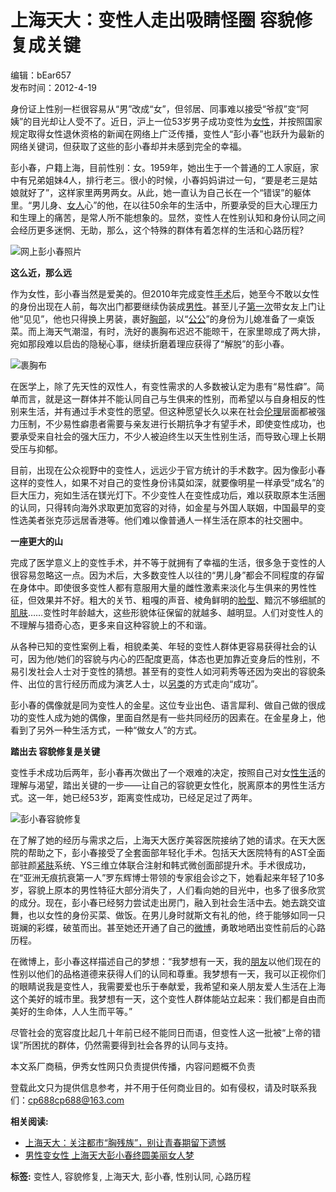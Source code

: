 # 上海天大：变性人走出吸睛怪圈 容貌修复成关键

编辑：bEar657  
发布时间：2012-4-19  

身份证上性别一栏很容易从“男”改成“女”，但邻居、同事难以接受“爷叔”变“阿姨”的目光却让人受不了。近日，沪上一位53岁男子成功变性为[女性](https://emotion.yxlady.com/elist/592)，并按照国家规定取得女性退休资格的新闻在网络上广泛传播，变性人“彭小春”也跃升为最新的网络关键词，但获取了这些的彭小春却并未感到完全的幸福。

彭小春，户籍上海，目前性别：女。1959年，她出生于一个普通的工人家庭，家中有兄弟姐妹4人，排行老三。很小的时候，小春妈妈讲过一句，“要是老三是姑娘就好了”，这样家里两男两女。从此，她一直认为自己长在一个“错误”的躯体里。“男儿身、[女人](https://emotion.yxlady.com/elist/118)心”的他，在以往50余年的生活中，所要承受的巨大心理压力和生理上的痛苦，是常人所不能想象的。显然，变性人在性别认知和身份认同之间会经历更多迷惘、无助，那么，这个特殊的群体有着怎样的生活和心路历程?

![网上彭小春照片](https://img3.yxlady.com/mr/UploadFiles_9207/20120419/2012041914260295.jpg)

**这么近，那么远**

作为女性，彭小春当然是爱美的。但2010年完成变性[手术](https://ent.yxlady.com/ylist/248)后，她至今不敢以女性的身份出现在人前，每次出门都要继续伪装成[男性](https://emotion.yxlady.com/elist/13195)。甚至儿子[第一次](https://ent.yxlady.com/ylist/6713)带女友上门让他“见见”，他也只得换上男装，裹好[胸部](https://fitness.yxlady.com/flist/1380)，以“[公公](https://emotion.yxlady.com/elist/36160)”的身份为儿媳准备了一桌饭菜。而上海天气潮湿，有时，洗好的裹胸布迟迟不能晾干，在家里晾成了两大排，宛如那段难以启齿的隐秘心事，继续折磨着理应获得了“解脱”的彭小春。

![裹胸布](https://img3.yxlady.com/mr/UploadFiles_9207/20120419/2012041914260237.jpg)

在医学上，除了先天性的双性人，有变性需求的人多数被认定为患有“易性癖”。简单而言，就是这一群体并不能认同自己与生俱来的性别，而希望以与自身相反的性别来生活，并有通过手术变性的愿望。但这种愿望长久以来在社会[伦理](https://emotion.yxlady.com/elist/11797)层面都被强力压制，不少易性癖患者需要与亲友进行长期抗争才有望手术，即使变性成功，也要承受来自社会的强大压力，不少人被迫终生以天生性别生活，而导致心理上长期受压与抑郁。

目前，出现在公众视野中的变性人，远远少于官方统计的手术数字。因为像彭小春这样的变性人，如果不对自己的变性身份讳莫如深，就要像明星一样承受“成名”的巨大压力，宛如生活在镁光灯下。不少变性人在变性成功后，难以获取原本生活圈的认同，只得转向海外求取更加宽容的对待，如金星与外国人联姻，中国最早的变性选美者张克莎远居香港等。他们难以像普通人一样生活在原本的社交圈中。

**一座更大的山**

完成了医学意义上的变性手术，并不等于就拥有了幸福的生活，很多急于变性的人很容易忽略这一点。因为术后，大多数变性人以往的“男儿身”都会不同程度的存留在身体中。即使很多变性人都有意服用大量的雌性激素来淡化与生俱来的男性性征，但效果并不好。粗大的关节、粗嘎的声音、棱角鲜明的[脸型](https://beauty.yxlady.com/mlist/1230)、黯沉不够细腻的[肌肤](https://beauty.yxlady.com/mlist/99)……变性时年龄越大，这些形貌体征保留的就越多、越明显。人们对变性人的不理解与猎奇心态，更多来自这种容貌上的不和谐。

从各种已知的变性案例上看，相貌柔美、年轻的变性人群体更容易获得社会的认可，因为他/她们的容貌与内心的匹配度更高，体态也更加靠近变身后的性别，不易引发社会人士对于变性的猜想。甚至有的变性人如河莉秀等还因为突出的容貌条件、出位的言行经历而成为演艺人士，以[另类](https://dress.yxlady.com/dlist/52244)的方式走向“成功”。

彭小春的偶像就是同为变性人的金星。这位专业出色、语言犀利、做自己做的很成功的变性人成为她的偶像，里面自然是有一些共同经历的因素在。在金星身上，他看到了另外一种生活方式，一种“做女人”的方式。

**踏出去 容貌修复是关键**

变性手术成功后两年，彭小春再次做出了一个艰难的决定，按照自己对女[性生活](https://emotion.yxlady.com/elist/5246)的理解与渴望，踏出关键的一步——让自己的容貌更女性化，脱离原本的男性生活方式。这一年，她已经53岁，距离变性成功，已经足足过了两年。

![彭小春容貌修复](https://img3.yxlady.com/mr/UploadFiles_9207/20120419/2012041914260203.jpg)

在了解了她的经历与需求之后，上海天大医疗美容医院接纳了她的请求。在天大医院的帮助之下，彭小春接受了全套面部年轻化手术。包括天大医院特有的AST全面部驻颜[紧肤](https://beauty.yxlady.com/mlist/1381)系统、YS三维立体联合注射和韩式微创面部提升术。手术很成功，在“亚洲无痕抗衰第一人”罗东辉博士带领的专家组会诊之下，她看起来年轻了10多岁，容貌上原本的男性特征大部分消失了，人们看向她的目光中，也多了很多欣赏的成分。现在，彭小春已经努力尝试走出房门，融入到社会生活中去。她去跳交谊舞，也以女性的身份买菜、做饭。在男儿身时就斯文有礼的他，终于能够如同一只斑斓的彩蝶，破茧而出。甚至她还开通了自己的[微博](https://ent.yxlady.com/ylist/9868)，勇敢地晒出变性前后的心路历程。

在微博上，彭小春这样描述自己的梦想：“我梦想有一天，我的[朋友](https://emotion.yxlady.com/elist/4809)以他们现在的性别以他们的品格道德来获得人们的认同和尊重。我梦想有一天，我可以正视你们的眼睛说我是变性人，我需要爱也乐于奉献爱，我希望和亲人朋友爱人生活在上海这个美好的城市里。我梦想有一天，这个变性人群体能站立起来：我们都是自由而美好的生命体，人人生而平等。”

尽管社会的宽容度比起几十年前已经不能同日而语，但变性人这一批被“上帝的错误”所困扰的群体，仍然需要得到社会各界的认同与支持。

本文系厂商稿，伊秀女性网只负责提供传播，内容问题概不负责

登载此文只为提供信息参考，并不用于任何商业目的。如有侵权，请及时联系我们：cp688cp688@163.com

**相关阅读:**

- [上海天大：关注都市“胸残族”，别让青春期留下遗憾](https://beauty.yxlady.com/201204/351150.shtml "上海天大：关注都市“胸残族”，别让青春期留下遗憾")
- [男性变女性 上海天大彭小春终圆美丽女人梦](https://beauty.yxlady.com/201204/349075.shtml "男性变女性 上海天大彭小春终圆美丽女人梦")

**标签:** 变性人, 容貌修复, 上海天大, 彭小春, 性别认同, 心路历程